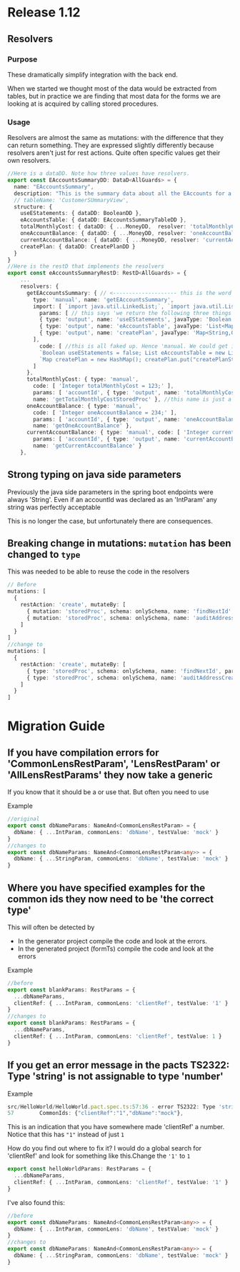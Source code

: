 # Release 1.12

## Resolvers

### Purpose
These dramatically simplify integration with the back end.

When we started we thought most of the data would be extracted from tables, but in practice we are finding that most
data for the forms we are looking at is acquired by calling stored procedures. 

### Usage
Resolvers are almost the same as mutations: with the difference that they can return something. They are expressed slightly differently 
because resolvers aren't just for rest actions. Quite often specific values get their own resolvers.

```typescript
//Here is a dataDD. Note how three values have resolvers. 
export const EAccountsSummaryDD: DataD<AllGuards> = {
  name: "EAccountsSummary",
  description: "This is the summary data about all the EAccounts for a single user",
  // tableName: 'CustomerSUmmaryView',
  structure: {
    useEStatements: { dataDD: BooleanDD },
    eAccountsTable: { dataDD: EAccountsSummaryTableDD },
    totalMonthlyCost: { dataDD: { ...MoneyDD,  resolver: 'totalMonthlyCost', sample: [ 1000 ] } },
    oneAccountBalance: { dataDD: { ...MoneyDD, resolver: 'oneAccountBalance', sample: [ 9921 ] } },
    currentAccountBalance: { dataDD: { ...MoneyDD, resolver: 'currentAccountBalance', sample: [ 12321 ] } },
    createPlan: { dataDD: CreatePlanDD }
  }
}
//Here is the restD that implements the resolvers
export const eAccountsSummaryRestD: RestD<AllGuards> = {
    ...
    resolvers: {
      getEAccountsSummary: { // <-------------------- this is the word 'get' followed by the name of the dataD being resolved
        type: 'manual', name: 'getEAccountsSummary',
        import: [ `import java.util.LinkedList;`, `import java.util.List;` ],
          params: [ // this says 'we return the following three things'
          { type: 'output', name: 'useEStatements', javaType: 'Boolean' },
          { type: 'output', name: 'eAccountsTable', javaType: 'List<Map<String,Object>>' },
          { type: 'output', name: 'createPlan', javaType: 'Map<String,Object>' },   
        ],
          code: [ //this is all faked up. Hence 'manual. We could get it out of a sql table with `sql` or from a stored procedure
          `Boolean useEStatements = false; List eAccountsTable = new LinkedList();`,
          `Map createPlan = new HashMap(); createPlan.put("createPlanStart", "");createPlan.put("createPlanDate", "");createPlan.put("createPlanEnd", "");`
        ]
      },
      totalMonthlyCost: { type: 'manual', 
        code: [ 'Integer totalMonthlyCost = 123;' ], 
        params: [ 'accountId', { type: 'output', name: 'totalMonthlyCost', javaType: 'Integer' } ], 
        name: 'getTotalMonthlyCostStoredProc' }, //this name is just a name: it can be anything. It's the name of the generated method
      oneAccountBalance: { type: 'manual',
        code: [ 'Integer oneAccountBalance = 234;' ], 
        params: [ 'accountId', { type: 'output', name: 'oneAccountBalance', javaType: 'Integer' } ], 
        name: 'getOneAccountBalance' },
      currentAccountBalance: { type: 'manual', code: [ 'Integer currentAccountBalance = 345;' ], 
        params: [ 'accountId', { type: 'output', name: 'currentAccountBalance', javaType: 'Integer' } ], 
        name: 'getCurrentAccountBalance' }
    },
```




## Strong typing on java side parameters

Previously the java side parameters in the spring boot endpoints were always 'String'. Even if an accountId was declared as an 'IntParam' any string was perfectly acceptable

This is no longer the case, but unfortunately there are consequences.


## Breaking change in mutations: `mutation` has been changed to `type`

This was needed to be able to reuse the code in the resolvers

```typescript
// Before
mutations: [
  {
    restAction: 'create', mutateBy: [
      { mutation: 'storedProc', schema: onlySchema, name: 'findNextId', params: [ { type: 'output', name: 'id', javaType: 'Integer', sqlType: 'INTEGER' } ] },
      { mutation: 'storedProc', schema: onlySchema, name: 'auditAddressCreate', params: [ 'id', 'body' ] },
    ]
  }
]
//change to
mutations: [
  {
    restAction: 'create', mutateBy: [
      { type: 'storedProc', schema: onlySchema, name: 'findNextId', params: [ { type: 'output', name: 'id', javaType: 'Integer', sqlType: 'INTEGER' } ] },
      { type: 'storedProc', schema: onlySchema, name: 'auditAddressCreate', params: [ 'id', 'body' ] },
    ]
  }
]
```


# Migration Guide

## If you have compilation errors for 'CommonLensRestParam', 'LensRestParam' or 'AllLensRestParams' they now take a generic

If you know that it should be a <string> or <number> use that. But often you need to use <any>

Example
```typescript
//original
export const dbNameParams: NameAnd<CommonLensRestParam> = {
  dbName: { ...IntParam, commonLens: 'dbName', testValue: 'mock' }
}
//changes to
export const dbNameParams: NameAnd<CommonLensRestParam<any>> = {
  dbName: { ...StringParam, commonLens: 'dbName', testValue: 'mock' }
}

```

## Where you have specified examples for the common ids they now need to be  'the correct type'  

This will often be detected by 
* In the generator project compile the code and look at the errors.
* In the generated project (formTs) compile the code and look at the errors

Example

```typescript
//before
export const blankParams: RestParams = {
  ...dbNameParams,
  clientRef: { ...IntParam, commonLens: 'clientRef', testValue: '1' }
}
//changes to
export const blankParams: RestParams = {
  ...dbNameParams,
  clientRef: { ...IntParam, commonLens: 'clientRef', testValue: 1 }
}
```
## If you get an error message in the pacts TS2322: Type 'string' is not assignable to type 'number'

Example
```typescript
src/HelloWorld/HelloWorld.pact.spec.ts:57:36 - error TS2322: Type 'string' is not assignable to type 'number'.
57        CommonIds: {"clientRef":"1","dbName":"mock"},
```
This is an indication that you have somewhere made 'clientRef' a number. Notice that this has `"1"` instead of just `1`

How do you find out where to fix it? I would do a global search for 'clientRef' and look for something like this.Change the `'1'` to `1`

```typescript
export const helloWorldParams: RestParams = {
  ...dbNameParams,
  clientRef: { ...IntParam, commonLens: 'clientRef', testValue: '1' }
}
```

I've also found this: 
```typescript
//before
export const dbNameParams: NameAnd<CommonLensRestParam<any>> = {
  dbName: { ...IntParam, commonLens: 'dbName', testValue: 'mock' }
}
//changes to
export const dbNameParams: NameAnd<CommonLensRestParam<any>> = {
  dbName: { ...StringParam, commonLens: 'dbName', testValue: 'mock' }
}
````



